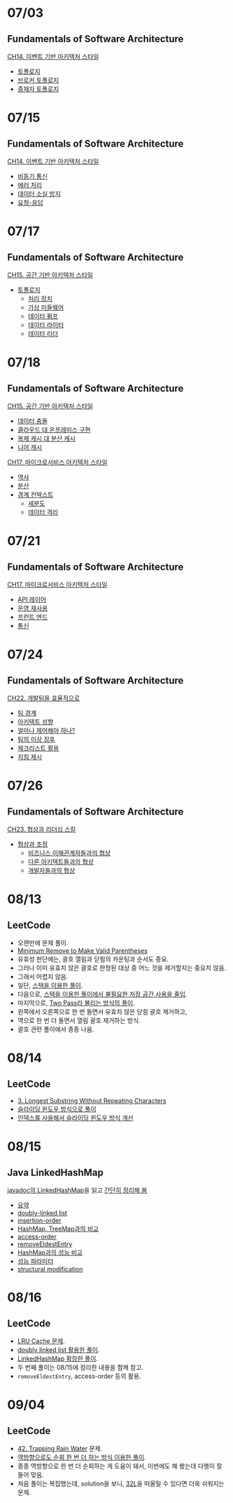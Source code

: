 
# 07/03

## Fundamentals of Software Architecture

[CH14. 이벤트 기반 아키텍처 스타일](https://github.com/codehumane/what-i-learned/blob/master/book/fosa/README.md#ch14-%EC%9D%B4%EB%B2%A4%ED%8A%B8-%EA%B8%B0%EB%B0%98-%EC%95%84%ED%82%A4%ED%85%8D%EC%B2%98-%EC%8A%A4%ED%83%80%EC%9D%BC)

- [토폴로지](https://github.com/codehumane/what-i-learned/blob/master/book/fosa/README.md#%ED%86%A0%ED%8F%B4%EB%A1%9C%EC%A7%80-2)
- [브로커 토폴로지](https://github.com/codehumane/what-i-learned/blob/master/book/fosa/README.md#%EB%B8%8C%EB%A1%9C%EC%BB%A4-%ED%86%A0%ED%8F%B4%EB%A1%9C%EC%A7%80)
- [중재자 토폴로지](https://github.com/codehumane/what-i-learned/blob/master/book/fosa/README.md#%EC%A4%91%EC%9E%AC%EC%9E%90-%ED%86%A0%ED%8F%B4%EB%A1%9C%EC%A7%80)

# 07/15

## Fundamentals of Software Architecture

[CH14. 이벤트 기반 아키텍처 스타일](https://github.com/codehumane/what-i-learned/blob/master/book/fosa/README.md#ch14-%EC%9D%B4%EB%B2%A4%ED%8A%B8-%EA%B8%B0%EB%B0%98-%EC%95%84%ED%82%A4%ED%85%8D%EC%B2%98-%EC%8A%A4%ED%83%80%EC%9D%BC)

- [비동기 통신](https://github.com/codehumane/what-i-learned/blob/master/book/fosa/README.md#%EB%B9%84%EB%8F%99%EA%B8%B0-%ED%86%B5%EC%8B%A0)
- [에러 처리](https://github.com/codehumane/what-i-learned/blob/master/book/fosa/README.md#%EC%97%90%EB%9F%AC-%EC%B2%98%EB%A6%AC)
- [데이터 소실 방지](https://github.com/codehumane/what-i-learned/blob/master/book/fosa/README.md#%EB%8D%B0%EC%9D%B4%ED%84%B0-%EC%86%8C%EC%8B%A4-%EB%B0%A9%EC%A7%80)
- [요청-응답](https://github.com/codehumane/what-i-learned/blob/master/book/fosa/README.md#%EC%9A%94%EC%B2%AD-%EC%9D%91%EB%8B%B5)

# 07/17

## Fundamentals of Software Architecture

[CH15. 공간 기반 아키텍처 스타일](https://github.com/codehumane/what-i-learned/blob/master/book/fosa/README.md#ch15-%EA%B3%B5%EA%B0%84-%EA%B8%B0%EB%B0%98-%EC%95%84%ED%82%A4%ED%85%8D%EC%B2%98-%EC%8A%A4%ED%83%80%EC%9D%BC)

- [토폴로지](https://github.com/codehumane/what-i-learned/blob/master/book/fosa/README.md#%ED%86%A0%ED%8F%B4%EB%A1%9C%EC%A7%80-3)
  - [처리 장치](https://github.com/codehumane/what-i-learned/blob/master/book/fosa/README.md#%EC%B2%98%EB%A6%AC-%EC%9E%A5%EC%B9%98)
  - [가상 미들웨어](https://github.com/codehumane/what-i-learned/blob/master/book/fosa/README.md#%EA%B0%80%EC%83%81-%EB%AF%B8%EB%93%A4%EC%9B%A8%EC%96%B4)
  - [데이터 펌프](https://github.com/codehumane/what-i-learned/blob/master/book/fosa/README.md#%EB%8D%B0%EC%9D%B4%ED%84%B0-%ED%8E%8C%ED%94%84)
  - [데이터 라이터](https://github.com/codehumane/what-i-learned/blob/master/book/fosa/README.md#%EB%8D%B0%EC%9D%B4%ED%84%B0-%EB%9D%BC%EC%9D%B4%ED%84%B0)
  - [데이터 리더](https://github.com/codehumane/what-i-learned/blob/master/book/fosa/README.md#%EB%8D%B0%EC%9D%B4%ED%84%B0-%EB%A6%AC%EB%8D%94)

# 07/18

## Fundamentals of Software Architecture

[CH15. 공간 기반 아키텍처 스타일](https://github.com/codehumane/what-i-learned/blob/master/book/fosa/README.md#ch15-%EA%B3%B5%EA%B0%84-%EA%B8%B0%EB%B0%98-%EC%95%84%ED%82%A4%ED%85%8D%EC%B2%98-%EC%8A%A4%ED%83%80%EC%9D%BC)

- [데이터 충돌](https://github.com/codehumane/what-i-learned/blob/master/book/fosa/README.md#%EB%8D%B0%EC%9D%B4%ED%84%B0-%EC%B6%A9%EB%8F%8C)
- [클라우드 대 온프레미스 구현](https://github.com/codehumane/what-i-learned/blob/master/book/fosa/README.md#%ED%81%B4%EB%9D%BC%EC%9A%B0%EB%93%9C-%EB%8C%80-%EC%98%A8%ED%94%84%EB%A0%88%EB%AF%B8%EC%8A%A4-%EA%B5%AC%ED%98%84)
- [복제 캐시 대 분산 캐시](https://github.com/codehumane/what-i-learned/blob/master/book/fosa/README.md#%EB%B3%B5%EC%A0%9C-%EC%BA%90%EC%8B%9C-%EB%8C%80-%EB%B6%84%EC%82%B0-%EC%BA%90%EC%8B%9C)
- [니어 캐시](https://github.com/codehumane/what-i-learned/blob/master/book/fosa/README.md#%EB%8B%88%EC%96%B4-%EC%BA%90%EC%8B%9C)

[CH17. 마이크로서비스 아키텍처 스타일](https://github.com/codehumane/what-i-learned/blob/master/book/fosa/README.md#ch17-%EB%A7%88%EC%9D%B4%ED%81%AC%EB%A1%9C%EC%84%9C%EB%B9%84%EC%8A%A4-%EC%95%84%ED%82%A4%ED%85%8D%EC%B2%98-%EC%8A%A4%ED%83%80%EC%9D%BC)

- [역사](https://github.com/codehumane/what-i-learned/blob/master/book/fosa/README.md#%EC%97%AD%EC%82%AC)
- [분산](https://github.com/codehumane/what-i-learned/blob/master/book/fosa/README.md#%EB%B6%84%EC%82%B0)
- [경계 컨텍스트](https://github.com/codehumane/what-i-learned/blob/master/book/fosa/README.md#%EA%B2%BD%EA%B3%84-%EC%BB%A8%ED%85%8D%EC%8A%A4%ED%8A%B8)
  - [세분도](https://github.com/codehumane/what-i-learned/blob/master/book/fosa/README.md#%EC%84%B8%EB%B6%84%EB%8F%84)
  - [데이터 격리](https://github.com/codehumane/what-i-learned/blob/master/book/fosa/README.md#%EB%8D%B0%EC%9D%B4%ED%84%B0-%EA%B2%A9%EB%A6%AC)

# 07/21

## Fundamentals of Software Architecture

[CH17. 마이크로서비스 아키텍처 스타일](https://github.com/codehumane/what-i-learned/blob/master/book/fosa/README.md#ch17-%EB%A7%88%EC%9D%B4%ED%81%AC%EB%A1%9C%EC%84%9C%EB%B9%84%EC%8A%A4-%EC%95%84%ED%82%A4%ED%85%8D%EC%B2%98-%EC%8A%A4%ED%83%80%EC%9D%BC)

- [API 레이어](https://github.com/codehumane/what-i-learned/blob/master/book/fosa/README.md#api-%EB%A0%88%EC%9D%B4%EC%96%B4)
- [운영 재사용](https://github.com/codehumane/what-i-learned/blob/master/book/fosa/README.md#%EC%9A%B4%EC%98%81-%EC%9E%AC%EC%82%AC%EC%9A%A9)
- [프런트 엔드](https://github.com/codehumane/what-i-learned/blob/master/book/fosa/README.md#%ED%94%84%EB%9F%B0%ED%8A%B8%EC%97%94%EB%93%9C)
- [통신](https://github.com/codehumane/what-i-learned/blob/master/book/fosa/README.md#%ED%86%B5%EC%8B%A0)

# 07/24

## Fundamentals of Software Architecture

[CH22. 개발팀을 효율적으로](https://github.com/codehumane/what-i-learned/blob/master/book/fosa/README.md#ch22-%EA%B0%9C%EB%B0%9C%ED%8C%80%EC%9D%84-%ED%9A%A8%EC%9C%A8%EC%A0%81%EC%9C%BC%EB%A1%9C)

- [팀 경계](https://github.com/codehumane/what-i-learned/blob/master/book/fosa/README.md#%ED%8C%80-%EA%B2%BD%EA%B3%84)
- [아키텍트 성향](https://github.com/codehumane/what-i-learned/blob/master/book/fosa/README.md#%EC%95%84%ED%82%A4%ED%85%8D%ED%8A%B8-%EC%84%B1%ED%96%A5)
- [얼마나 제어해야 하나?](https://github.com/codehumane/what-i-learned/blob/master/book/fosa/README.md#%EC%96%BC%EB%A7%88%EB%82%98-%EC%A0%9C%EC%96%B4%ED%95%B4%EC%95%BC-%ED%95%98%EB%82%98)
- [팀의 이상 징후](https://github.com/codehumane/what-i-learned/blob/master/book/fosa/README.md#%ED%8C%80%EC%9D%98-%EC%9D%B4%EC%83%81-%EC%A7%95%ED%9B%84)
- [체크리스트 활용](https://github.com/codehumane/what-i-learned/blob/master/book/fosa/README.md#%EC%B2%B4%ED%81%AC%EB%A6%AC%EC%8A%A4%ED%8A%B8-%ED%99%9C%EC%9A%A9)
- [지침 제시](https://github.com/codehumane/what-i-learned/blob/master/book/fosa/README.md#%EC%A7%80%EC%B9%A8-%EC%A0%9C%EC%8B%9C)

# 07/26

## Fundamentals of Software Architecture

[CH23. 협상과 리더십 스킬](https://github.com/codehumane/what-i-learned/blob/master/book/fosa/README.md#ch23-%ED%98%91%EC%83%81%EA%B3%BC-%EB%A6%AC%EB%8D%94%EC%8B%AD-%EC%8A%A4%ED%82%AC)

- [협상과 조정](https://github.com/codehumane/what-i-learned/blob/master/book/fosa/README.md#%ED%98%91%EC%83%81%EA%B3%BC-%EC%A1%B0%EC%A0%95)
  - [비즈니스 이해관계자들과의 협상](https://github.com/codehumane/what-i-learned/blob/master/book/fosa/README.md#%EB%B9%84%EC%A6%88%EB%8B%88%EC%8A%A4-%EC%9D%B4%ED%95%B4%EA%B4%80%EA%B3%84%EC%9E%90%EB%93%A4%EA%B3%BC%EC%9D%98-%ED%98%91%EC%83%81)
  - [다른 아키텍트들과의 협상](https://github.com/codehumane/what-i-learned/blob/master/book/fosa/README.md#%EB%8B%A4%EB%A5%B8-%EC%95%84%ED%82%A4%ED%85%8D%ED%8A%B8%EB%93%A4%EA%B3%BC%EC%9D%98-%ED%98%91%EC%83%81)
  - [개발자들과의 협상](https://github.com/codehumane/what-i-learned/blob/master/book/fosa/README.md#%EA%B0%9C%EB%B0%9C%EC%9E%90%EB%93%A4%EA%B3%BC%EC%9D%98-%ED%98%91%EC%83%81)

# 08/13

## LeetCode

- 오랜만에 문제 풀이.
- [Minimum Remove to Make Valid Parentheses](https://leetcode.com/problems/minimum-remove-to-make-valid-parentheses/)
- 유효성 판단에는, 괄호 열림과 닫힘의 카운팅과 순서도 중요.
- 그러나 이미 유효치 않은 괄호로 판정된 대상 중 어느 것을 제거할지는 중요치 않음.
- 그래서 어렵지 않음.
- 일단, [스택을 이용한 풀이](https://github.com/codehumane/algorithm/commit/637deca4c1ed40f1b523ec8ba97a9f398ac11736).
- 다음으로, [스택을 이용한 풀이에서 불필요한 저장 공간 사용을 줄임](https://github.com/codehumane/algorithm/commit/ccf4f83deda43bf254529a0491cb44300d4da8a9).
- 마지막으로, [Two Pass라 불리는 방식의 풀이](https://github.com/codehumane/algorithm/commit/fc40af6597af3c1c1a849cea94c0817344f55041).
- 왼쪽에서 오른쪽으로 한 번 돌면서 유효치 않은 닫힘 괄호 제거하고,
- 역으로 한 번 더 돌면서 열림 괄호 제거하는 방식.
- 괄호 관련 풀이에서 종종 나옴.

# 08/14

## LeetCode

- [3. Longest Substring Without Repeating Characters](https://leetcode.com/problems/longest-substring-without-repeating-characters/)
- [슬라이딩 윈도우 방식으로 풀이](https://github.com/codehumane/algorithm/commit/169daddad89a1773ff3a87d737522d54bb1ba366)
- [인덱스를 사용해서 슬라이딩 윈도우 방식 개선](https://github.com/codehumane/algorithm/commit/bc7020801ca63ee552fc7068804d7a3cf2d3cd62)

# 08/15

## Java LinkedHashMap

[javadoc의 LinkedHashMap](https://docs.oracle.com/javase/8/docs/api/java/util/LinkedHashMap.html)을 읽고 [간단히 정리해 봄](https://github.com/codehumane/what-i-learned/blob/master/document/java-linkedhashmap.md)

- [요약](https://github.com/codehumane/what-i-learned/blob/master/document/java-linkedhashmap.md#%EC%9A%94%EC%95%BD)
- [doubly-linked list](https://github.com/codehumane/what-i-learned/blob/master/document/java-linkedhashmap.md#doubly-linked-list)
- [insertion-order](https://github.com/codehumane/what-i-learned/blob/master/document/java-linkedhashmap.md#insertion-order)
- [HashMap, TreeMap과의 비교](https://github.com/codehumane/what-i-learned/blob/master/document/java-linkedhashmap.md#hashmap-treemap%EA%B3%BC%EC%9D%98-%EB%B9%84%EA%B5%90)
- [access-order](https://github.com/codehumane/what-i-learned/blob/master/document/java-linkedhashmap.md#access-order)
- [removeEldestEntry](https://github.com/codehumane/what-i-learned/blob/master/document/java-linkedhashmap.md#removeeldestentry)
- [HashMap과의 성능 비교](https://github.com/codehumane/what-i-learned/blob/master/document/java-linkedhashmap.md#hashmap%EA%B3%BC%EC%9D%98-%EC%84%B1%EB%8A%A5-%EB%B9%84%EA%B5%90)
- [성능 파라미터](https://github.com/codehumane/what-i-learned/blob/master/document/java-linkedhashmap.md#%EC%84%B1%EB%8A%A5-%ED%8C%8C%EB%9D%BC%EB%AF%B8%ED%84%B0)
- [structural modification](https://github.com/codehumane/what-i-learned/blob/master/document/java-linkedhashmap.md#structural-modification)

# 08/16

## LeetCode

- [LRU Cache 문제](https://leetcode.com/problems/lru-cache/).
- [doubly linked list 활용한 풀이](https://github.com/codehumane/algorithm/commit/1552b615a97bd95edfaf63ef2b4cb5b019dc76ec).
- [LinkedHashMap 확장한 풀이](https://github.com/codehumane/algorithm/commit/e8c834d1e90b68e35a15e88636df90080946187c).
- 두 번째 풀이는 08/15에 정리한 내용을 함께 참고.
- `removeEldestEntry`, access-order 등의 활용.

# 09/04

## LeetCode

- [42. Trapping Rain Water](https://leetcode.com/problems/trapping-rain-water/) 문제.
- [역방향으로도 순회 한 번 더 하는 방식 이용한 풀이](https://github.com/codehumane/algorithm/commit/4d92a63b6eb7b50ff0cd41a116ff443080816fc0).
- 종종 역방향으로 한 번 더 순회하는 게 도움이 돼서, 이번에도 해 봤는데 다행이 잘 들어 맞음.
- 처음 풀이는 복잡했는데, solution을 보니, [32L](https://github.com/codehumane/algorithm/blob/4d92a63b6eb7b50ff0cd41a116ff443080816fc0/src/main/java/quiz/etc/TrappingRainWater.java#L32)을 떠올릴 수 있다면 더욱 쉬워지는 문제.
